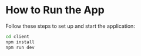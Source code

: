 # How to Run the App

Follow these steps to set up and start the application:

```sh
cd client
npm install
npm run dev
